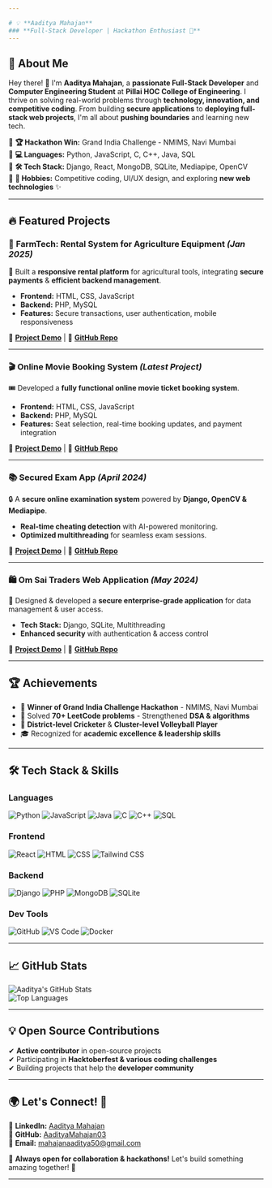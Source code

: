 ```yaml
---

# 💡 **Aaditya Mahajan**  
### **Full-Stack Developer | Hackathon Enthusiast 🚀**  
---
```


## 🚀 **About Me**  
Hey there! 👋 I'm **Aaditya Mahajan**, a **passionate Full-Stack Developer** and **Computer Engineering Student** at **Pillai HOC College of Engineering**. I thrive on solving real-world problems through **technology, innovation, and competitive coding**. From building **secure applications** to **deploying full-stack web projects**, I'm all about **pushing boundaries** and learning new tech.  

🔹 **🏆 Hackathon Win:** Grand India Challenge - NMIMS, Navi Mumbai  
🔹 **💻 Languages:** Python, JavaScript, C, C++, Java, SQL  
🔹 **🛠️ Tech Stack:** Django, React, MongoDB, SQLite, Mediapipe, OpenCV  
🔹 **🎨 Hobbies:** Competitive coding, UI/UX design, and exploring **new web technologies** ✨  

---

## 🔥 **Featured Projects**  

### 🏡 **FarmTech: Rental System for Agriculture Equipment** *(Jan 2025)*  
🚜 Built a **responsive rental platform** for agricultural tools, integrating **secure payments** & **efficient backend management**.  
- **Frontend:** HTML, CSS, JavaScript  
- **Backend:** PHP, MySQL  
- **Features:** Secure transactions, user authentication, mobile responsiveness  

🔗 **[Project Demo](https://farmtech-rental-system-for-agriculture.onrender.com/)** | 🔗 **[GitHub Repo](https://github.com/AadityaMahajan03/FarmTech_-Rental-System-For-Agriculture-Equipment)**  

---

### 🎬 **Online Movie Booking System** *(Latest Project)*  
🎟️ Developed a **fully functional online movie ticket booking system**.  
- **Frontend:** HTML, CSS, JavaScript  
- **Backend:** PHP, MySQL  
- **Features:** Seat selection, real-time booking updates, and payment integration  

🔗 **[Project Demo](https://online-movie-booking-system.onrender.com/)** | 🔗 **[GitHub Repo](https://github.com/AadityaMahajan03/Online-Movie-Booking-System)**  

---

### 📚 **Secured Exam App** *(April 2024)*  
🔒 A **secure online examination system** powered by **Django, OpenCV & Mediapipe**.  
- **Real-time cheating detection** with AI-powered monitoring.  
- **Optimized multithreading** for seamless exam sessions.  

🔗 **[Project Demo](#)** | 🔗 **[GitHub Repo](https://github.com/AadityaMahajan03/Secure-Exam-Web-App)**  

---

### 🛍️ **Om Sai Traders Web Application** *(May 2024)*  
🔐 Designed & developed a **secure enterprise-grade application** for data management & user access.  
- **Tech Stack:** Django, SQLite, Multithreading  
- **Enhanced security** with authentication & access control  

🔗 **[Project Demo](#)** | 🔗 **[GitHub Repo](https://github.com/AadityaMahajan03/Om-Sai-Traders)**  

---

## 🏆 **Achievements**  
- 🏅 **Winner of Grand India Challenge Hackathon** - NMIMS, Navi Mumbai  
- 🧠 Solved **70+ LeetCode problems** - Strengthened **DSA & algorithms**  
- 🏏 **District-level Cricketer** & **Cluster-level Volleyball Player**  
- 🎓 Recognized for **academic excellence & leadership skills**  

---

## 🛠️ **Tech Stack & Skills**  

### **Languages**  
![Python](https://img.shields.io/badge/-Python-3776AB?style=for-the-badge&logo=python&logoColor=white)
![JavaScript](https://img.shields.io/badge/-JavaScript-F7DF1E?style=for-the-badge&logo=javascript&logoColor=black)
![Java](https://img.shields.io/badge/-Java-007396?style=for-the-badge&logo=java&logoColor=white)
![C](https://img.shields.io/badge/-C-A8B9CC?style=for-the-badge&logo=c&logoColor=black)
![C++](https://img.shields.io/badge/-C++-00599C?style=for-the-badge&logo=c%2B%2B&logoColor=white)
![SQL](https://img.shields.io/badge/-SQL-4479A1?style=for-the-badge&logo=mysql&logoColor=white)

### **Frontend**  
![React](https://img.shields.io/badge/-React-61DAFB?style=for-the-badge&logo=react&logoColor=black)
![HTML](https://img.shields.io/badge/-HTML-E34F26?style=for-the-badge&logo=html5&logoColor=white)
![CSS](https://img.shields.io/badge/-CSS-1572B6?style=for-the-badge&logo=css3&logoColor=white)
![Tailwind CSS](https://img.shields.io/badge/-Tailwind_CSS-06B6D4?style=for-the-badge&logo=tailwind-css&logoColor=white)

### **Backend**  
![Django](https://img.shields.io/badge/-Django-092E20?style=for-the-badge&logo=django&logoColor=white)
![PHP](https://img.shields.io/badge/-PHP-777BB4?style=for-the-badge&logo=php&logoColor=white)
![MongoDB](https://img.shields.io/badge/-MongoDB-47A248?style=for-the-badge&logo=mongodb&logoColor=white)
![SQLite](https://img.shields.io/badge/-SQLite-003B57?style=for-the-badge&logo=sqlite&logoColor=white)

### **Dev Tools**  
![GitHub](https://img.shields.io/badge/-GitHub-181717?style=for-the-badge&logo=github&logoColor=white)
![VS Code](https://img.shields.io/badge/-VS_Code-007ACC?style=for-the-badge&logo=visual-studio-code&logoColor=white)
![Docker](https://img.shields.io/badge/-Docker-2496ED?style=for-the-badge&logo=docker&logoColor=white)

---

## 📈 **GitHub Stats**  

![Aaditya's GitHub Stats](https://github-readme-stats.vercel.app/api?username=AadityaMahajan03&show_icons=true&theme=radical)  
![Top Languages](https://github-readme-stats.vercel.app/api/top-langs/?username=AadityaMahajan03&layout=compact&theme=radical)  

---

## 💡 **Open Source Contributions**  
✔ **Active contributor** in open-source projects  
✔ Participating in **Hacktoberfest & various coding challenges**  
✔ Building projects that help the **developer community**  

---

## 🌍 **Let's Connect! 🚀**  

🔗 **LinkedIn:** [Aaditya Mahajan](https://www.linkedin.com/in/aaditya-mahajan0/)  
🔗 **GitHub:** [AadityaMahajan03](https://github.com/AadityaMahajan03)  
📧 **Email:** mahajanaaditya50@gmail.com  

💬 **Always open for collaboration & hackathons!** Let's build something amazing together! 🚀  

---
